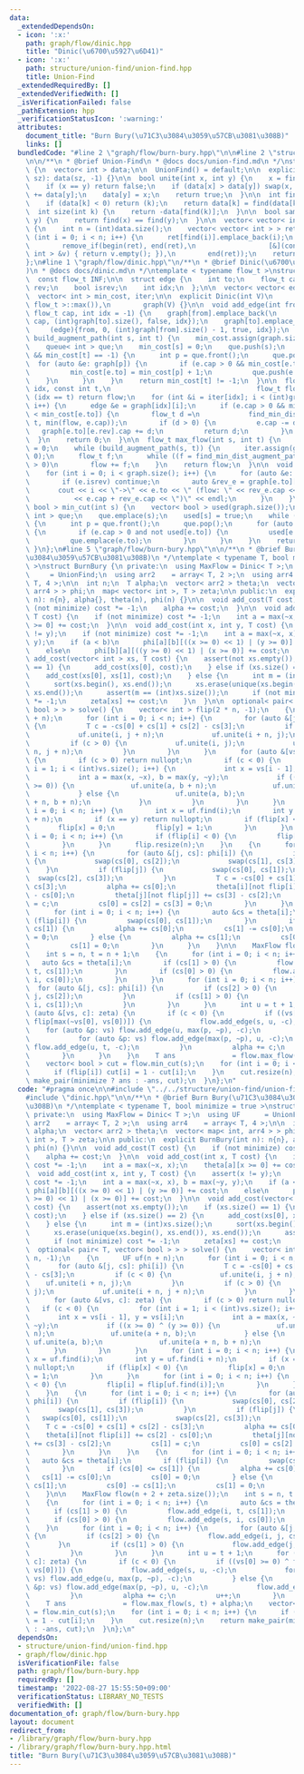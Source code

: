 ```yaml
---
data:
  _extendedDependsOn:
  - icon: ':x:'
    path: graph/flow/dinic.hpp
    title: "Dinic(\u6700\u5927\u6D41)"
  - icon: ':x:'
    path: structure/union-find/union-find.hpp
    title: Union-Find
  _extendedRequiredBy: []
  _extendedVerifiedWith: []
  _isVerificationFailed: false
  _pathExtension: hpp
  _verificationStatusIcon: ':warning:'
  attributes:
    document_title: "Burn Bury(\u71C3\u3084\u3059\u57CB\u3081\u308B)"
    links: []
  bundledCode: "#line 2 \"graph/flow/burn-bury.hpp\"\n\n#line 2 \"structure/union-find/union-find.hpp\"\
    \n\n/**\n * @brief Union-Find\n * @docs docs/union-find.md\n */\nstruct UnionFind\
    \ {\n  vector< int > data;\n\n  UnionFind() = default;\n\n  explicit UnionFind(size_t\
    \ sz): data(sz, -1) {}\n\n  bool unite(int x, int y) {\n    x = find(x), y = find(y);\n\
    \    if (x == y) return false;\n    if (data[x] > data[y]) swap(x, y);\n    data[x]\
    \ += data[y];\n    data[y] = x;\n    return true;\n  }\n\n  int find(int k) {\n\
    \    if (data[k] < 0) return (k);\n    return data[k] = find(data[k]);\n  }\n\n\
    \  int size(int k) {\n    return -data[find(k)];\n  }\n\n  bool same(int x, int\
    \ y) {\n    return find(x) == find(y);\n  }\n\n  vector< vector< int > > groups()\
    \ {\n    int n = (int)data.size();\n    vector< vector< int > > ret(n);\n    for\
    \ (int i = 0; i < n; i++) {\n      ret[find(i)].emplace_back(i);\n    }\n    ret.erase(\n\
    \        remove_if(begin(ret), end(ret),\n                  [&](const vector<\
    \ int > &v) { return v.empty(); }),\n        end(ret));\n    return ret;\n  }\n\
    };\n#line 1 \"graph/flow/dinic.hpp\"\n/**\n * @brief Dinic(\u6700\u5927\u6D41\
    )\n * @docs docs/dinic.md\n */\ntemplate < typename flow_t >\nstruct Dinic {\n\
    \  const flow_t INF;\n\n  struct edge {\n    int to;\n    flow_t cap;\n    int\
    \ rev;\n    bool isrev;\n    int idx;\n  };\n\n  vector< vector< edge > > graph;\n\
    \  vector< int > min_cost, iter;\n\n  explicit Dinic(int V)\n      : INF(numeric_limits<\
    \ flow_t >::max()),\n        graph(V) {}\n\n  void add_edge(int from, int to,\
    \ flow_t cap, int idx = -1) {\n    graph[from].emplace_back(\n        (edge){to,\
    \ cap, (int)graph[to].size(), false, idx});\n    graph[to].emplace_back(\n   \
    \     (edge){from, 0, (int)graph[from].size() - 1, true, idx});\n  }\n\n  bool\
    \ build_augment_path(int s, int t) {\n    min_cost.assign(graph.size(), -1);\n\
    \    queue< int > que;\n    min_cost[s] = 0;\n    que.push(s);\n    while (!que.empty()\
    \ && min_cost[t] == -1) {\n      int p = que.front();\n      que.pop();\n    \
    \  for (auto &e: graph[p]) {\n        if (e.cap > 0 && min_cost[e.to] == -1) {\n\
    \          min_cost[e.to] = min_cost[p] + 1;\n          que.push(e.to);\n    \
    \    }\n      }\n    }\n    return min_cost[t] != -1;\n  }\n\n  flow_t find_min_dist_augment_path(int\
    \ idx, const int t,\n                                    flow_t flow) {\n    if\
    \ (idx == t) return flow;\n    for (int &i = iter[idx]; i < (int)graph[idx].size();\
    \ i++) {\n      edge &e = graph[idx][i];\n      if (e.cap > 0 && min_cost[idx]\
    \ < min_cost[e.to]) {\n        flow_t d =\n            find_min_dist_augment_path(e.to,\
    \ t, min(flow, e.cap));\n        if (d > 0) {\n          e.cap -= d;\n       \
    \   graph[e.to][e.rev].cap += d;\n          return d;\n        }\n      }\n  \
    \  }\n    return 0;\n  }\n\n  flow_t max_flow(int s, int t) {\n    flow_t flow\
    \ = 0;\n    while (build_augment_path(s, t)) {\n      iter.assign(graph.size(),\
    \ 0);\n      flow_t f;\n      while ((f = find_min_dist_augment_path(s, t, INF))\
    \ > 0)\n        flow += f;\n    }\n    return flow;\n  }\n\n  void output() {\n\
    \    for (int i = 0; i < graph.size(); i++) {\n      for (auto &e: graph[i]) {\n\
    \        if (e.isrev) continue;\n        auto &rev_e = graph[e.to][e.rev];\n \
    \       cout << i << \"->\" << e.to << \" (flow: \" << rev_e.cap << \"/\"\n  \
    \           << e.cap + rev_e.cap << \")\" << endl;\n      }\n    }\n  }\n\n  vector<\
    \ bool > min_cut(int s) {\n    vector< bool > used(graph.size());\n    queue<\
    \ int > que;\n    que.emplace(s);\n    used[s] = true;\n    while (not que.empty())\
    \ {\n      int p = que.front();\n      que.pop();\n      for (auto &e: graph[p])\
    \ {\n        if (e.cap > 0 and not used[e.to]) {\n          used[e.to] = true;\n\
    \          que.emplace(e.to);\n        }\n      }\n    }\n    return used;\n \
    \ }\n};\n#line 5 \"graph/flow/burn-bury.hpp\"\n\n/**\n * @brief Burn Bury(\u71C3\
    \u3084\u3059\u57CB\u3081\u308B)\n */\ntemplate < typename T, bool minimize = true\
    \ >\nstruct BurnBury {\n private:\n  using MaxFlow = Dinic< T >;\n  using UF \
    \     = UnionFind;\n  using arr2    = array< T, 2 >;\n  using arr4    = array<\
    \ T, 4 >;\n\n  int n;\n  T alpha;\n  vector< arr2 > theta;\n  vector< map< int,\
    \ arr4 > > phi;\n  map< vector< int >, T > zeta;\n\n public:\n  explicit BurnBury(int\
    \ n): n{n}, alpha{}, theta(n), phi(n) {}\n\n  void add_cost(T cost) {\n    if\
    \ (not minimize) cost *= -1;\n    alpha += cost;\n  }\n\n  void add_cost(int x,\
    \ T cost) {\n    if (not minimize) cost *= -1;\n    int a = max(~x, x);\n    theta[a][x\
    \ >= 0] += cost;\n  }\n\n  void add_cost(int x, int y, T cost) {\n    assert(x\
    \ != y);\n    if (not minimize) cost *= -1;\n    int a = max(~x, x), b = max(~y,\
    \ y);\n    if (a < b)\n      phi[a][b][((x >= 0) << 1) | (y >= 0)] += cost;\n\
    \    else\n      phi[b][a][((y >= 0) << 1) | (x >= 0)] += cost;\n  }\n\n  void\
    \ add_cost(vector< int > xs, T cost) {\n    assert(not xs.empty());\n    if (xs.size()\
    \ == 1) {\n      add_cost(xs[0], cost);\n    } else if (xs.size() == 2) {\n  \
    \    add_cost(xs[0], xs[1], cost);\n    } else {\n      int m = (int)xs.size();\n\
    \      sort(xs.begin(), xs.end());\n      xs.erase(unique(xs.begin(), xs.end()),\
    \ xs.end());\n      assert(m == (int)xs.size());\n      if (not minimize) cost\
    \ *= -1;\n      zeta[xs] += cost;\n    }\n  }\n\n  optional< pair< T, vector<\
    \ bool > > > solve() {\n    vector< int > flip(2 * n, -1);\n    {\n      UF uf(n\
    \ + n);\n      for (int i = 0; i < n; i++) {\n        for (auto &[j, cs]: phi[i])\
    \ {\n          T c = -cs[0] + cs[1] + cs[2] - cs[3];\n          if (c < 0) {\n\
    \            uf.unite(i, j + n);\n            uf.unite(i + n, j);\n          }\n\
    \          if (c > 0) {\n            uf.unite(i, j);\n            uf.unite(i +\
    \ n, j + n);\n          }\n        }\n      }\n      for (auto &[vs, c]: zeta)\
    \ {\n        if (c > 0) return nullopt;\n        if (c < 0) {\n          for (int\
    \ i = 1; i < (int)vs.size(); i++) {\n            int x = vs[i - 1], y = vs[i];\n\
    \            int a = max(x, ~x), b = max(y, ~y);\n            if ((x >= 0) ^ (y\
    \ >= 0)) {\n              uf.unite(a, b + n);\n              uf.unite(a + n, b);\n\
    \            } else {\n              uf.unite(a, b);\n              uf.unite(a\
    \ + n, b + n);\n            }\n          }\n        }\n      }\n      for (int\
    \ i = 0; i < n; i++) {\n        int x = uf.find(i);\n        int y = uf.find(i\
    \ + n);\n        if (x == y) return nullopt;\n        if (flip[x] < 0) {\n   \
    \       flip[x] = 0;\n          flip[y] = 1;\n        }\n      }\n      for (int\
    \ i = 0; i < n; i++) {\n        if (flip[i] < 0) {\n          flip[i] = flip[uf.find(i)];\n\
    \        }\n      }\n      flip.resize(n);\n    }\n    {\n      for (int i = 0;\
    \ i < n; i++) {\n        for (auto &[j, cs]: phi[i]) {\n          if (flip[i])\
    \ {\n            swap(cs[0], cs[2]);\n            swap(cs[1], cs[3]);\n      \
    \    }\n          if (flip[j]) {\n            swap(cs[0], cs[1]);\n          \
    \  swap(cs[2], cs[3]);\n          }\n          T c = -cs[0] + cs[1] + cs[2] -\
    \ cs[3];\n          alpha += cs[0];\n          theta[i][not flip[i]] += cs[2]\
    \ - cs[0];\n          theta[j][not flip[j]] += cs[3] - cs[2];\n          cs[1]\
    \ = c;\n          cs[0] = cs[2] = cs[3] = 0;\n        }\n      }\n    }\n    {\n\
    \      for (int i = 0; i < n; i++) {\n        auto &cs = theta[i];\n        if\
    \ (flip[i]) {\n          swap(cs[0], cs[1]);\n        }\n        if (cs[0] <=\
    \ cs[1]) {\n          alpha += cs[0];\n          cs[1] -= cs[0];\n          cs[0]\
    \ = 0;\n        } else {\n          alpha += cs[1];\n          cs[0] -= cs[1];\n\
    \          cs[1] = 0;\n        }\n      }\n    }\n\n    MaxFlow flow(n + 2 + zeta.size());\n\
    \    int s = n, t = n + 1;\n    {\n      for (int i = 0; i < n; i++) {\n     \
    \   auto &cs = theta[i];\n        if (cs[1] > 0) {\n          flow.add_edge(i,\
    \ t, cs[1]);\n        }\n        if (cs[0] > 0) {\n          flow.add_edge(s,\
    \ i, cs[0]);\n        }\n      }\n      for (int i = 0; i < n; i++) {\n      \
    \  for (auto &[j, cs]: phi[i]) {\n          if (cs[2] > 0) {\n            flow.add_edge(i,\
    \ j, cs[2]);\n          }\n          if (cs[1] > 0) {\n            flow.add_edge(j,\
    \ i, cs[1]);\n          }\n        }\n      }\n      int u = t + 1;\n      for\
    \ (auto &[vs, c]: zeta) {\n        if (c < 0) {\n          if ((vs[0] >= 0) ^\
    \ flip[max(~vs[0], vs[0])]) {\n            flow.add_edge(s, u, -c);\n        \
    \    for (auto &p: vs) flow.add_edge(u, max(p, ~p), -c);\n          } else {\n\
    \            for (auto &p: vs) flow.add_edge(max(p, ~p), u, -c);\n           \
    \ flow.add_edge(u, t, -c);\n          }\n          alpha += c;\n          u++;\n\
    \        }\n      }\n    }\n    T ans              = flow.max_flow(s, t) + alpha;\n\
    \    vector< bool > cut = flow.min_cut(s);\n    for (int i = 0; i < n; i++) {\n\
    \      if (flip[i]) cut[i] = 1 - cut[i];\n    }\n    cut.resize(n);\n    return\
    \ make_pair(minimize ? ans : -ans, cut);\n  }\n};\n"
  code: "#pragma once\n\n#include \"../../structure/union-find/union-find.hpp\"\n\
    #include \"dinic.hpp\"\n\n/**\n * @brief Burn Bury(\u71C3\u3084\u3059\u57CB\u3081\
    \u308B)\n */\ntemplate < typename T, bool minimize = true >\nstruct BurnBury {\n\
    \ private:\n  using MaxFlow = Dinic< T >;\n  using UF      = UnionFind;\n  using\
    \ arr2    = array< T, 2 >;\n  using arr4    = array< T, 4 >;\n\n  int n;\n  T\
    \ alpha;\n  vector< arr2 > theta;\n  vector< map< int, arr4 > > phi;\n  map< vector<\
    \ int >, T > zeta;\n\n public:\n  explicit BurnBury(int n): n{n}, alpha{}, theta(n),\
    \ phi(n) {}\n\n  void add_cost(T cost) {\n    if (not minimize) cost *= -1;\n\
    \    alpha += cost;\n  }\n\n  void add_cost(int x, T cost) {\n    if (not minimize)\
    \ cost *= -1;\n    int a = max(~x, x);\n    theta[a][x >= 0] += cost;\n  }\n\n\
    \  void add_cost(int x, int y, T cost) {\n    assert(x != y);\n    if (not minimize)\
    \ cost *= -1;\n    int a = max(~x, x), b = max(~y, y);\n    if (a < b)\n     \
    \ phi[a][b][((x >= 0) << 1) | (y >= 0)] += cost;\n    else\n      phi[b][a][((y\
    \ >= 0) << 1) | (x >= 0)] += cost;\n  }\n\n  void add_cost(vector< int > xs, T\
    \ cost) {\n    assert(not xs.empty());\n    if (xs.size() == 1) {\n      add_cost(xs[0],\
    \ cost);\n    } else if (xs.size() == 2) {\n      add_cost(xs[0], xs[1], cost);\n\
    \    } else {\n      int m = (int)xs.size();\n      sort(xs.begin(), xs.end());\n\
    \      xs.erase(unique(xs.begin(), xs.end()), xs.end());\n      assert(m == (int)xs.size());\n\
    \      if (not minimize) cost *= -1;\n      zeta[xs] += cost;\n    }\n  }\n\n\
    \  optional< pair< T, vector< bool > > > solve() {\n    vector< int > flip(2 *\
    \ n, -1);\n    {\n      UF uf(n + n);\n      for (int i = 0; i < n; i++) {\n \
    \       for (auto &[j, cs]: phi[i]) {\n          T c = -cs[0] + cs[1] + cs[2]\
    \ - cs[3];\n          if (c < 0) {\n            uf.unite(i, j + n);\n        \
    \    uf.unite(i + n, j);\n          }\n          if (c > 0) {\n            uf.unite(i,\
    \ j);\n            uf.unite(i + n, j + n);\n          }\n        }\n      }\n\
    \      for (auto &[vs, c]: zeta) {\n        if (c > 0) return nullopt;\n     \
    \   if (c < 0) {\n          for (int i = 1; i < (int)vs.size(); i++) {\n     \
    \       int x = vs[i - 1], y = vs[i];\n            int a = max(x, ~x), b = max(y,\
    \ ~y);\n            if ((x >= 0) ^ (y >= 0)) {\n              uf.unite(a, b +\
    \ n);\n              uf.unite(a + n, b);\n            } else {\n             \
    \ uf.unite(a, b);\n              uf.unite(a + n, b + n);\n            }\n    \
    \      }\n        }\n      }\n      for (int i = 0; i < n; i++) {\n        int\
    \ x = uf.find(i);\n        int y = uf.find(i + n);\n        if (x == y) return\
    \ nullopt;\n        if (flip[x] < 0) {\n          flip[x] = 0;\n          flip[y]\
    \ = 1;\n        }\n      }\n      for (int i = 0; i < n; i++) {\n        if (flip[i]\
    \ < 0) {\n          flip[i] = flip[uf.find(i)];\n        }\n      }\n      flip.resize(n);\n\
    \    }\n    {\n      for (int i = 0; i < n; i++) {\n        for (auto &[j, cs]:\
    \ phi[i]) {\n          if (flip[i]) {\n            swap(cs[0], cs[2]);\n     \
    \       swap(cs[1], cs[3]);\n          }\n          if (flip[j]) {\n         \
    \   swap(cs[0], cs[1]);\n            swap(cs[2], cs[3]);\n          }\n      \
    \    T c = -cs[0] + cs[1] + cs[2] - cs[3];\n          alpha += cs[0];\n      \
    \    theta[i][not flip[i]] += cs[2] - cs[0];\n          theta[j][not flip[j]]\
    \ += cs[3] - cs[2];\n          cs[1] = c;\n          cs[0] = cs[2] = cs[3] = 0;\n\
    \        }\n      }\n    }\n    {\n      for (int i = 0; i < n; i++) {\n     \
    \   auto &cs = theta[i];\n        if (flip[i]) {\n          swap(cs[0], cs[1]);\n\
    \        }\n        if (cs[0] <= cs[1]) {\n          alpha += cs[0];\n       \
    \   cs[1] -= cs[0];\n          cs[0] = 0;\n        } else {\n          alpha +=\
    \ cs[1];\n          cs[0] -= cs[1];\n          cs[1] = 0;\n        }\n      }\n\
    \    }\n\n    MaxFlow flow(n + 2 + zeta.size());\n    int s = n, t = n + 1;\n\
    \    {\n      for (int i = 0; i < n; i++) {\n        auto &cs = theta[i];\n  \
    \      if (cs[1] > 0) {\n          flow.add_edge(i, t, cs[1]);\n        }\n  \
    \      if (cs[0] > 0) {\n          flow.add_edge(s, i, cs[0]);\n        }\n  \
    \    }\n      for (int i = 0; i < n; i++) {\n        for (auto &[j, cs]: phi[i])\
    \ {\n          if (cs[2] > 0) {\n            flow.add_edge(i, j, cs[2]);\n   \
    \       }\n          if (cs[1] > 0) {\n            flow.add_edge(j, i, cs[1]);\n\
    \          }\n        }\n      }\n      int u = t + 1;\n      for (auto &[vs,\
    \ c]: zeta) {\n        if (c < 0) {\n          if ((vs[0] >= 0) ^ flip[max(~vs[0],\
    \ vs[0])]) {\n            flow.add_edge(s, u, -c);\n            for (auto &p:\
    \ vs) flow.add_edge(u, max(p, ~p), -c);\n          } else {\n            for (auto\
    \ &p: vs) flow.add_edge(max(p, ~p), u, -c);\n            flow.add_edge(u, t, -c);\n\
    \          }\n          alpha += c;\n          u++;\n        }\n      }\n    }\n\
    \    T ans              = flow.max_flow(s, t) + alpha;\n    vector< bool > cut\
    \ = flow.min_cut(s);\n    for (int i = 0; i < n; i++) {\n      if (flip[i]) cut[i]\
    \ = 1 - cut[i];\n    }\n    cut.resize(n);\n    return make_pair(minimize ? ans\
    \ : -ans, cut);\n  }\n};\n"
  dependsOn:
  - structure/union-find/union-find.hpp
  - graph/flow/dinic.hpp
  isVerificationFile: false
  path: graph/flow/burn-bury.hpp
  requiredBy: []
  timestamp: '2022-08-27 15:55:50+09:00'
  verificationStatus: LIBRARY_NO_TESTS
  verifiedWith: []
documentation_of: graph/flow/burn-bury.hpp
layout: document
redirect_from:
- /library/graph/flow/burn-bury.hpp
- /library/graph/flow/burn-bury.hpp.html
title: "Burn Bury(\u71C3\u3084\u3059\u57CB\u3081\u308B)"
---
```

